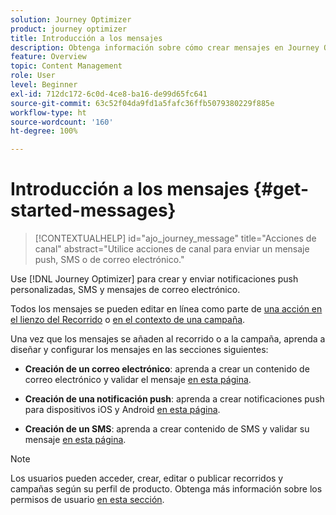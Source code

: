 ```yaml
---
solution: Journey Optimizer
product: journey optimizer
title: Introducción a los mensajes
description: Obtenga información sobre cómo crear mensajes en Journey Optimizer
feature: Overview
topic: Content Management
role: User
level: Beginner
exl-id: 712dc172-6c0d-4ce8-ba16-de99d65fc641
source-git-commit: 63c52f04da9fd1a5fafc36ffb5079380229f885e
workflow-type: ht
source-wordcount: '160'
ht-degree: 100%

---
```


# Introducción a los mensajes {#get-started-messages}

>[!CONTEXTUALHELP]
>id="ajo_journey_message"
>title="Acciones de canal"
>abstract="Utilice acciones de canal para enviar un mensaje push, SMS o de correo electrónico."

Use [!DNL Journey Optimizer] para crear y enviar notificaciones push personalizadas, SMS y mensajes de correo electrónico.

Todos los mensajes se pueden editar en línea como parte de [una acción en el lienzo del Recorrido](messages-in-journeys.md) o [en el contexto de una campaña](messages-in-campaigns.md).

Una vez que los mensajes se añaden al recorrido o a la campaña, aprenda a diseñar y configurar los mensajes en las secciones siguientes:

* **Creación de un correo electrónico**: aprenda a crear un contenido de correo electrónico y validar el mensaje [en esta página](create-email.md).

* **Creación de una notificación push**: aprenda a crear notificaciones push para dispositivos iOS y Android [en esta página](create-push.md).

* **Creación de un SMS**: aprenda a crear contenido de SMS y validar su mensaje [en esta página](create-sms.md).

>[!NOTE]
>
>Los usuarios pueden acceder, crear, editar o publicar recorridos y campañas según su perfil de producto. Obtenga más información sobre los permisos de usuario [en esta sección](../administration/permissions.md).

